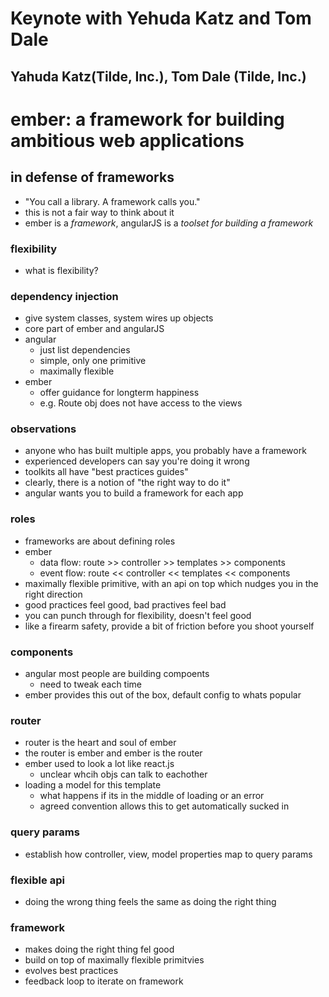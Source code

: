 # Keynote with Yehuda Katz and Tom Dale
## Yahuda Katz(Tilde, Inc.), Tom Dale (Tilde, Inc.)

# ember: a framework for building ambitious web applications

## in defense of frameworks
- "You call a library. A framework calls you."
- this is not a fair way to think about it
- ember is a *framework*, angularJS is a *toolset for building a framework*

### flexibility
- what is flexibility?

### dependency injection
- give system classes, system wires up objects
- core part of ember and angularJS
- angular
  - just list dependencies
  - simple, only one primitive
  - maximally flexible
- ember
  - offer guidance for longterm happiness
  - e.g. Route obj does not have access to the views

### observations
- anyone who has built multiple apps, you probably have a framework
- experienced developers can say you're doing it wrong
- toolkits all have "best practices guides"
- clearly, there is a notion of "the right way to do it"
- angular wants you to build a framework for each app

### roles
- frameworks are about defining roles
- ember
  - data flow: route >> controller >> templates >> components
  - event flow: route << controller << templates << components
- maximally flexible primitive, with an api on top which nudges you in the right direction
- good practices feel good, bad practives feel bad
- you can punch through for flexibility, doesn't feel good
- like a firearm safety, provide a bit of friction before you shoot yourself

### components
- angular most people are building compoents
  - need to tweak each time
- ember provides this out of the box, default config to whats popular

### router
- router is the heart and soul of ember
- the router is ember and ember is the router
- ember used to look a lot like react.js
  - unclear whcih objs can talk to eachother
- loading a model for this template
  - what happens if its in the middle of loading or an error
  - agreed convention allows this to get automatically sucked in

### query params
- establish how controller, view, model properties map to query params

### flexible api
- doing the wrong thing feels the same as doing the right thing

### framework
- makes doing the right thing fel good
- build on top of maximally flexible primitvies
- evolves best practices
- feedback loop to iterate on framework

